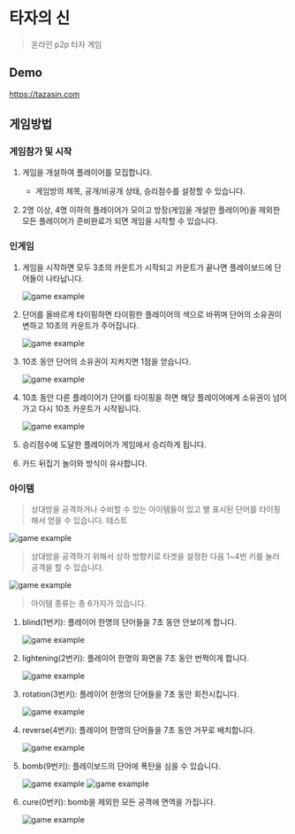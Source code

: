 # 타자의 신

> 온라인 p2p 타자 게임

## Demo

https://tazasin.com

## 게임방법

### 게임참가 및 시작

1. 게임을 개설하여 플레이어를 모집합니다.

   - 게임방의 제목, 공개/비공개 상태, 승리점수를 설정할 수 있습니다.

2. 2명 이상, 4명 이하의 플레이어가 모이고 방장(게임을 개설한 플레이어)을 제외한 모든 플레이어가 준비완료가 되면 게임을 시작할 수 있습니다.

### 인게임

1. 게임을 시작하면 모두 3초의 카운트가 시작되고 카운트가 끝나면 플레이보드에 단어들이 나타납니다.

   ![game example](./public/assets/ingame-1.gif 'game example')

2. 단어를 올바르게 타이핑하면 타이핑한 플레이어의 색으로 바뀌며 단어의 소유권이 변하고 10초의 카운트가 주어집니다.

   ![game example](./public/assets/ingame-2.gif 'game example')

3. 10초 동안 단어의 소유권이 지켜지면 1점을 얻습니다.

   ![game example](./public/assets/ingame-4.gif 'game example')

4. 10초 동안 다른 플레이어가 단어를 타이핑을 하면 해당 플레이어에게 소유권이 넘어가고 다시 10초 카운트가 시작됩니다.

   ![game example](./public/assets/ingame-3.gif 'game example')

5. 승리점수에 도달한 플레이어가 게임에서 승리하게 됩니다.

6. 카드 뒤집기 놀이와 방식이 유사합니다.

### 아이템

> 상대방을 공격하거나 수비할 수 있는 아이템들이 있고 별 표시된 단어를 타이핑해서 얻을 수 있습니다.
테스트

![game example](./public/assets/item-8.gif 'game example')

> 상대방을 공격하기 위해서 상하 방향키로 타겟을 설정한 다음 1~4번 키를 눌러 공격을 할 수 있습니다.

![game example](./public/assets/item-9.gif 'game example')

> 아이템 종류는 총 6가지가 있습니다.

1. blind(1번키): 플레이어 한명의 단어들을 7초 동안 안보이게 합니다.

   ![game example](./public/assets/item-1.gif 'game example')

2. lightening(2번키): 플레이어 한명의 화면을 7초 동안 번쩍이게 합니다.

   ![game example](./public/assets/item-2.gif 'game example')

3. rotation(3번키): 플레이어 한명의 단어들을 7초 동안 회전시킵니다.

   ![game example](./public/assets/item-3.gif 'game example')

4. reverse(4번키): 플레이어 한명의 단어들을 7초 동안 거꾸로 배치합니다.

   ![game example](./public/assets/item-4.gif 'game example')

5. bomb(9번키): 플레이보드의 단어에 폭탄을 심을 수 있습니다.

   ![game example](./public/assets/item-5.gif 'game example')
   ![game example](./public/assets/item-6.gif 'game example')

6. cure(0번키): bomb을 제외한 모든 공격에 면역을 가집니다.

   ![game example](./public/assets/item-7.gif 'game example')
